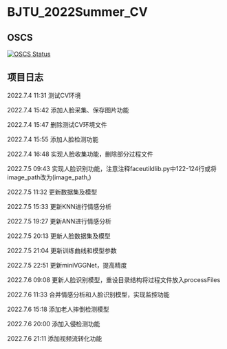 # BJTU_2022Summer_CV

## OSCS
[![OSCS Status](https://www.oscs1024.com/platform/badge/HillJiang1/BJTU_2022Summer_CV.svg?size=large)](https://www.oscs1024.com/project/HillJiang1/BJTU_2022Summer_CV?ref=badge_large)

## 项目日志
2022.7.4 11:31
测试CV环境

2022.7.4 15:42
添加人脸采集、保存图片功能

2022.7.4 15:47
删除测试CV环境文件

2022.7.4 15:55
添加人脸检测功能

2022.7.4 16:48
实现人脸收集功能，删除部分过程文件

2022.7.5 09:43
实现人脸识别功能，注意注释faceutildlib.py中122-124行或将image_path改为(image_path,)

2022.7.5 11:32
更新数据集及模型

2022.7.5 15:33
更新KNN进行情感分析

2022.7.5 19:27
更新ANN进行情感分析

2022.7.5 20:13
更新人脸数据集及模型

2022.7.5 21:04
更新训练曲线和模型参数

2022.7.5 22:51
更新miniVGGNet，提高精度

2022.7.6 09:08
更新人脸识别模型，重设目录结构将过程文件放入processFiles

2022.7.6 11:33
合并情感分析和人脸识别模型，实现监控功能

2022.7.6 15:18
添加老人摔倒检测模型

2022.7.6 20:00
添加入侵检测功能

2022.7.6 21:11
添加视频流转化功能
